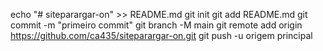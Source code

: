 echo "# siteparargar-on" >> README.md 
  git init 
  git add README.md 
  git commit -m "primeiro commit" 
  git branch -M main 
  git remote add origin https://github.com/ca435/siteparargar-on.git
   git push -u origem principal
